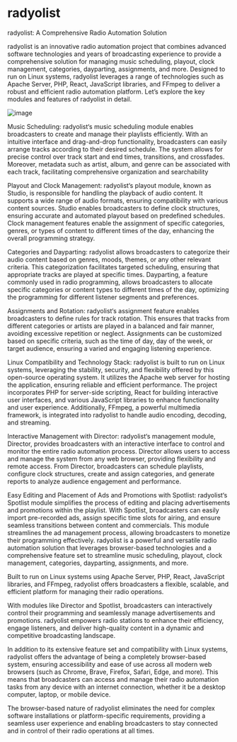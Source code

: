 # radyolist
radyolist: A Comprehensive Radio Automation Solution

radyolist is an innovative radio automation project that combines advanced software technologies and years of broadcasting experience to provide a comprehensive solution for managing music scheduling, playout, clock management, categories, dayparting, assignments, and more. Designed to run on Linux systems, radyolist leverages a range of technologies such as Apache Server, PHP, React, JavaScript libraries, and FFmpeg to deliver a robust and efficient radio automation platform. Let’s explore the key modules and features of radyolist in detail.


![image](https://github.com/emrehakan-ai/radyolist/assets/99765625/33bfb67e-5066-4772-88bf-b9487f69bed7)



Music Scheduling: radyolist‘s music scheduling module enables broadcasters to create and manage their playlists efficiently. With an intuitive interface and drag-and-drop functionality, broadcasters can easily arrange tracks according to their desired schedule. The system allows for precise control over track start and end times, transitions, and crossfades. Moreover, metadata such as artist, album, and genre can be associated with each track, facilitating comprehensive organization and searchability



Playout and Clock Management: radyolist‘s playout module, known as Studio, is responsible for handling the playback of audio content. It supports a wide range of audio formats, ensuring compatibility with various content sources. Studio enables broadcasters to define clock structures, ensuring accurate and automated playout based on predefined schedules. Clock management features enable the assignment of specific categories, genres, or types of content to different times of the day, enhancing the overall programming strategy.

Categories and Dayparting: radyolist allows broadcasters to categorize their audio content based on genres, moods, themes, or any other relevant criteria. This categorization facilitates targeted scheduling, ensuring that appropriate tracks are played at specific times. Dayparting, a feature commonly used in radio programming, allows broadcasters to allocate specific categories or content types to different times of the day, optimizing the programming for different listener segments and preferences.

Assignments and Rotation: radyolist‘s assignment feature enables broadcasters to define rules for track rotation. This ensures that tracks from different categories or artists are played in a balanced and fair manner, avoiding excessive repetition or neglect. Assignments can be customized based on specific criteria, such as the time of day, day of the week, or target audience, ensuring a varied and engaging listening experience.

Linux Compatibility and Technology Stack: radyolist is built to run on Linux systems, leveraging the stability, security, and flexibility offered by this open-source operating system. It utilizes the Apache web server for hosting the application, ensuring reliable and efficient performance. The project incorporates PHP for server-side scripting, React for building interactive user interfaces, and various JavaScript libraries to enhance functionality and user experience. Additionally, FFmpeg, a powerful multimedia framework, is integrated into radyolist to handle audio encoding, decoding, and streaming.

Interactive Management with Director: radyolist‘s management module, Director, provides broadcasters with an interactive interface to control and monitor the entire radio automation process. Director allows users to access and manage the system from any web browser, providing flexibility and remote access. From Director, broadcasters can schedule playlists, configure clock structures, create and assign categories, and generate reports to analyze audience engagement and performance.

Easy Editing and Placement of Ads and Promotions with Spotlist: radyolist‘s Spotlist module simplifies the process of editing and placing advertisements and promotions within the playlist. With Spotlist, broadcasters can easily import pre-recorded ads, assign specific time slots for airing, and ensure seamless transitions between content and commercials. This module streamlines the ad management process, allowing broadcasters to monetize their programming effectively.
radyolist is a powerful and versatile radio automation solution that leverages browser-based technologies and a comprehensive feature set to streamline music scheduling, playout, clock management, categories, dayparting, assignments, and more.



Built to run on Linux systems using Apache Server, PHP, React, JavaScript libraries, and FFmpeg, radyolist offers broadcasters a flexible, scalable, and efficient platform for managing their radio operations.

With modules like Director and Spotlist, broadcasters can interactively control their programming and seamlessly manage advertisements and promotions. radyolist empowers radio stations to enhance their efficiency, engage listeners, and deliver high-quality content in a dynamic and competitive broadcasting landscape.

In addition to its extensive feature set and compatibility with Linux systems, radyolist offers the advantage of being a completely browser-based system, ensuring accessibility and ease of use across all modern web browsers (such as Chrome, Brave, Firefox, Safari, Edge, and more). This means that broadcasters can access and manage their radio automation tasks from any device with an internet connection, whether it be a desktop computer, laptop, or mobile device.

The browser-based nature of radyolist eliminates the need for complex software installations or platform-specific requirements, providing a seamless user experience and enabling broadcasters to stay connected and in control of their radio operations at all times.
